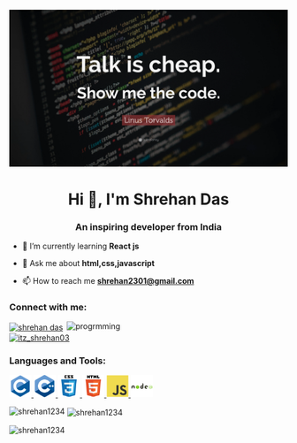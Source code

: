 ![logo](https://github.com/Shrehan1234/Shrehan1234/blob/main/1.jpg)
<h1 align="center">Hi 👋, I'm Shrehan Das</h1>
<h3 align="center">An inspiring developer from India</h3>

- 🌱 I’m currently learning **React js**

- 💬 Ask me about **html,css,javascript**

- 📫 How to reach me **shrehan2301@gmail.com**

<h3 align="left">Connect with me:</h3>
<img align="right"alt="progrmming"width="400"src="https://cdn.videoplasty.com/animation/chill-coding-programming-lo-fi-animation-stock-animation-21874-1280x720.jpg?1607096344"
<p align="left">
<a href="https://fb.com/shrehan das" target="blank"><img align="center" src="https://raw.githubusercontent.com/rahuldkjain/github-profile-readme-generator/master/src/images/icons/Social/facebook.svg" alt="shrehan das" height="30" width="40" /></a>
<a href="https://instagram.com/itz_shrehan03" target="blank"><img align="center" src="https://raw.githubusercontent.com/rahuldkjain/github-profile-readme-generator/master/src/images/icons/Social/instagram.svg" alt="itz_shrehan03" height="30" width="40" /></a>
</p>

<h3 align="left">Languages and Tools:</h3>
<p align="left"> <a href="https://www.cprogramming.com/" target="_blank" rel="noreferrer"> <img src="https://raw.githubusercontent.com/devicons/devicon/master/icons/c/c-original.svg" alt="c" width="40" height="40"/> </a> <a href="https://www.w3schools.com/cpp/" target="_blank" rel="noreferrer"> <img src="https://raw.githubusercontent.com/devicons/devicon/master/icons/cplusplus/cplusplus-original.svg" alt="cplusplus" width="40" height="40"/> </a> <a href="https://www.w3schools.com/css/" target="_blank" rel="noreferrer"> <img src="https://raw.githubusercontent.com/devicons/devicon/master/icons/css3/css3-original-wordmark.svg" alt="css3" width="40" height="40"/> </a> <a href="https://www.w3.org/html/" target="_blank" rel="noreferrer"> <img src="https://raw.githubusercontent.com/devicons/devicon/master/icons/html5/html5-original-wordmark.svg" alt="html5" width="40" height="40"/> </a> <a href="https://developer.mozilla.org/en-US/docs/Web/JavaScript" target="_blank" rel="noreferrer"> <img src="https://raw.githubusercontent.com/devicons/devicon/master/icons/javascript/javascript-original.svg" alt="javascript" width="40" height="40"/> </a> <a href="https://nodejs.org" target="_blank" rel="noreferrer"> <img src="https://raw.githubusercontent.com/devicons/devicon/master/icons/nodejs/nodejs-original-wordmark.svg" alt="nodejs" width="40" height="40"/> </a> </p>

<p><img align="left" src="https://github-readme-stats.vercel.app/api/top-langs?username=shrehan1234&show_icons=true&locale=en&layout=compact" alt="shrehan1234" /></p>

<p>&nbsp;<img align="center" src="https://github-readme-stats.vercel.app/api?username=shrehan1234&show_icons=true&locale=en" alt="shrehan1234" /></p>

<p><img align="center" src="https://github-readme-streak-stats.herokuapp.com/?user=shrehan1234&" alt="shrehan1234" /></p>
